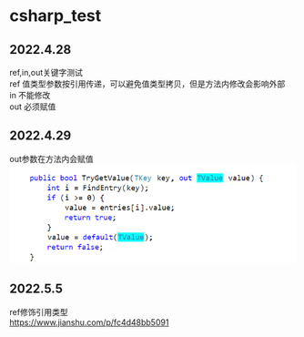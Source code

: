 # csharp_test
2022.4.28
---------
ref,in,out关键字测试  
ref 值类型参数按引用传递，可以避免值类型拷贝，但是方法内修改会影响外部  
in  不能修改  
out 必须赋值

2022.4.29
---------
out参数在方法内会赋值
![img.png](img.png)

2022.5.5
--------
ref修饰引用类型  
https://www.jianshu.com/p/fc4d48bb5091
